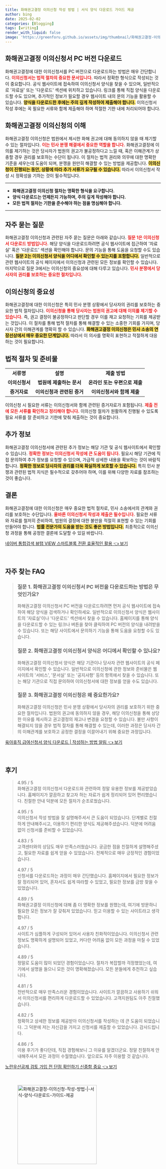 ```yaml
---
title: 화해권고결정 이의신청 작성 방법 | 서식 양식 다운로드 가이드 제공
author: bing
date: 2025-02-02
categories: [Blogging]
tags: [writing]
render_with_liquid: false
image: 'https://greenforu.github.io/assets/img/thumbnail/화해권고결정-이의신청-작성-방법-|-서식-양식-다운로드-가이드-제공.webp'
---
```



<h2 id='화해권고결정_이의신청서_다운로드'>화해권고결정 이의신청서 PC 버전 다운로드</h2>

<p>화해권고결정에 대한 이의신청서를 PC 버전으로 다운로드하는 방법은 매우 간단합니다. <b><span style="color: #ee2323;">이의신청서는 법적 절차의 중요한 문서입니다.</span></b> 따라서 정확한 형식으로 작성되는 것이 중요합니다. 공식 웹사이트에 접속하여 이의신청서 양식을 찾을 수 있으며, 일반적으로 '자료실' 또는 '다운로드' 섹션에 위치하고 있습니다. 링크를 통해 직접 양식을 다운로드할 수도 있으며, 추가적인 정보가 필요할 경우 웹사이트 내의 문의 기능을 활용할 수 있습니다. <b><span style="background-color: #ffe066;">양식을 다운로드한 후에는 주의 깊게 작성하여 제출해야 합니다.</span></b> 이의신청서 작성 후에는 꼭 필요한 서류와 함께 제출해야 하며 적절한 기한 내에 처리되어야 합니다.</p>

<h2 id='화해권고결정_이의신청_이해'>화해권고결정 이의신청의 이해</h2>

<p>화해권고결정 이의신청은 법원에서 제시한 화해 권고에 대해 동의하지 않을 때 제기할 수 있는 절차입니다. <b><span style="color: #ee2323;">이는 민사 분쟁 해결에서 중요한 역할을 합니다.</span></b> 화해권고결정에 이의를 제기하는 것은 당사자가 법원의 권고가 불공정하다고 느낄 때, 혹은 이해관계가 상충할 경우 권리를 보호하는 수단이 됩니다. 이 절차는 법적 권리와 의무에 대한 명확한 기준을 세우는데 도움이 되며, 분쟁을 원만히 해결할 수 있는 방법을 제공합니다. <b><span style="background-color: #ffe066;">이의신청이 진행되는 동안, 상황에 따라 추가 서류가 요구될 수 있습니다.</span></b> 따라서 이의신청서 작성 시 정확성을 기하는 것이 필수적입니다.</p>

<hr />

<ul>
    <li><b>화해권고결정 이의신청 절차는 명확한 형식을 요구합니다.</b></li>
    <li><b>양식 다운로드는 언제든지 가능하며, 주의 깊게 작성해야 합니다.</b></li>
    <li><b>모든 법적 절차는 기한을 준수해야 하는 점을 명심해야 합니다.</b></li>
</ul>

<hr />

<h2 id='자주_묻는_질문'>자주 묻는 질문</h2>

<p>화해권고결정 이의신청과 관련된 자주 묻는 질문은 아래와 같습니다. <b><span style="color: #ee2323;">질문 1은 이의신청서 다운로드 방법입니다.</span></b> 해당 양식을 다운로드하려면 공식 웹사이트에 접근하여 '자료실' 혹은 '다운로드' 섹션을 확인해야 합니다. 문의 기능을 통해 도움을 요청할 수도 있습니다. <b><span style="background-color: #ffe066;">질문 2는 이의신청서 양식을 어디에서 확인할 수 있는지를 포함합니다.</span></b> 일반적으로 관련 웹사이트의 공식 페이지에서 이의신청과 관련된 모든 정보를 확인할 수 있습니다. 마지막으로 질문 3에서는 이의신청의 중요성에 대해 다루고 있습니다. <b><span style="color: #ee2323;">민사 분쟁에서 당사자의 권리를 보호하는 중요한 절차입니다.</span></b></p>

<h2 id='이의신청의_중요성'>이의신청의 중요성</h2>

<p>화해권고결정에 대한 이의신청은 특히 민사 분쟁 상황에서 당사자의 권리를 보호하는 중요한 법적 절차입니다. <b><span style="color: #ee2323;">이의신청을 통해 당사자는 법원의 권고에 대해 이의를 제기할 수 있습니다.</span></b> 즉, 권고 결정이 불공정하다고 판단할 경우 이를 재고 요청하는 기회를 제공받는 것입니다. 이 절차를 통해 법적 절차를 통해 해결할 수 있는 소중한 기회를 가지며, 당사자 간의 이해관계를 명확히 할 수 있습니다. <b><span style="background-color: #ffe066;">화해권고결정 이의신청은 민사 소송의 연장선상에서 매우 중요한 단계입니다.</span></b> 따라서 이 의사를 명확히 표현하고 적절하게 대응하는 것이 필요합니다.</p>

<h2 id='법적_절차_및_준비물'>법적 절차 및 준비물</h2>

<table>
    <tr>
        <td style="text-align: center; height: 17px;"><b>서류명</b></td>
        <td style="text-align: center; height: 17px;"><b>설명</b></td>
        <td style="text-align: center; height: 17px;"><b>제출 방법</b></td>
    </tr>
    <tr>
        <td style="text-align: center; height: 17px;"><b>이의신청서</b></td>
        <td style="text-align: center; height: 17px;"><b>법원에 제출하는 문서</b></td>
        <td style="text-align: center; height: 17px;"><b>온라인 또는 우편으로 제출</b></td>
    </tr>
    <tr>
        <td style="text-align: center; height: 17px;"><b>증거자료</b></td>
        <td style="text-align: center; height: 17px;"><b>이의신청과 관련된 증거</b></td>
        <td style="text-align: center; height: 17px;"><b>이의신청서와 함께 제출</b></td>
    </tr>
</table>

<p>이의신청 시 필요한 서류는 이의신청서와 함께 관련된 증거자료가 포함됩니다. <b><span style="color: #ee2323;">제출 전에 모든 서류를 확인하고 정리해야 합니다.</span></b> 이의신청 절차가 원활하게 진행될 수 있도록 필요 서류를 잘 준비하고 기한에 맞춰 제출하는 것이 중요합니다.</p>

<h2 id='추가_정보'>추가 정보</h2>

<p>화해권고결정 이의신청서에 관련된 추가 정보는 해당 기관 및 공식 웹사이트에서 확인할 수 있습니다. <b><span style="color: #ee2323;">정확한 정보는 이의신청서 작성에 큰 도움이 됩니다.</span></b> 필요시 해당 기관에 직접 문의하여 추가 정보를 요청할 수 있으며, 가급적 상세한 내용을 확보하는 것이 바람직합니다. <b><span style="background-color: #ffe066;">정확한 정보로 당사자의 권리를 더욱 확실하게 보호할 수 있습니다.</span></b> 특히 민사 분쟁과 관련된 법적 지식은 필수적으로 갖추어야 하며, 이를 위해 다양한 자료를 참조하는 것이 좋습니다.</p>

<h2 id='결론'>결론</h2>

<p>화해권고결정에 대한 이의신청은 매우 중요한 법적 절차로, 민사 소송에서의 관계와 권리를 보호하는 수단입니다. <b><span style="color: #ee2323;">올바른 이의신청서 작성과 제출은 필수입니다.</span></b> 필요한 서류와 자료를 철저히 준비하여, 법원의 결정에 대한 불만을 적절히 표현할 수 있는 기회를 만들어야 합니다. <b><span style="background-color: #ffe066;">법률 전문가의 도움을 받는 것도 좋은 방법입니다.</span></b> 최종적으로 이의신청 과정을 통해 공정한 결론에 도달할 수 있길 바랍니다.</p>


<p><a class="click-button" title="네이버 통합검색 뷰탭 VIEW 스마트블록 전환 효율적인 활용" href="https://greenforu.github.io/posts/%EB%84%A4%EC%9D%B4%EB%B2%84-%ED%86%B5%ED%95%A9%EA%B2%80%EC%83%89-%EB%B7%B0%ED%83%AD-VIEW-%EC%8A%A4%EB%A7%88%ED%8A%B8%EB%B8%94%EB%A1%9D-%EC%A0%84%ED%99%98-%ED%9A%A8%EC%9C%A8%EC%A0%81%EC%9D%B8-%ED%99%9C%EC%9A%A9/" rel="dofollow">네이버 통합검색 뷰탭 VIEW 스마트블록 전환 효율적인 활용 👈 보기</a></p><br>
<h2 id='자주_찾는_FAQ'>자주 찾는 FAQ</h2>
<div itemscope="" itemtype="https://schema.org/FAQPage"> 
<blockquote> 
<div itemscope="" itemprop="mainEntity" itemtype="https://schema.org/Question"> 
<h3 itemprop="name">질문 1. 화해권고결정 이의신청서 PC 버전을 다운로드하는 방법은 무엇인가요?</h3> 
<div itemscope="" itemprop="acceptedAnswer" itemtype="https://schema.org/Answer"> 
<span itemprop="text"> 
<p>화해권고결정 이의신청서 PC 버전을 다운로드하려면 먼저 공식 웹사이트에 접속하여 해당 양식을 검색하거나 확인하세요. 일반적으로 이의신청서 양식은 웹사이트의 '자료실'이나 '다운로드' 섹션에서 찾을 수 있습니다. 홈페이지를 통해 양식을 다운로드할 수 있는 링크나 버튼을 찾아 클릭하여 PC 버전의 양식을 내려받을 수 있습니다. 또는 해당 사이트에서 문의하기 기능을 통해 도움을 요청할 수도 있습니다.</p> 
</span> 
</div> 
</div> 

<div itemscope="" itemprop="mainEntity" itemtype="https://schema.org/Question"> 
<h3 itemprop="name">질문 2. 화해권고결정 이의신청서 양식은 어디에서 확인할 수 있나요?</h3> 
<div itemscope="" itemprop="acceptedAnswer" itemtype="https://schema.org/Answer"> 
<span itemprop="text"> 
<p>화해권고결정 이의신청서 양식은 해당 기관이나 당사자 관련 웹사이트의 공식 페이지에서 확인할 수 있습니다. 일반적으로 이의신청에 관한 정보와 준비물은 웹사이트의 '서비스', '문서실' 또는 '공지사항' 등의 항목에서 찾을 수 있습니다. 또는 해당 기관으로 직접 문의하여 이의신청서에 대한 정보를 얻을 수도 있습니다.</p> 
</span> 
</div> 
</div> 

<div itemscope="" itemprop="mainEntity" itemtype="https://schema.org/Question"> 
<h3 itemprop="name">질문 3. 화해권고결정 이의신청은 왜 중요한가요?</h3> 
<div itemscope="" itemprop="acceptedAnswer" itemtype="https://schema.org/Answer"> 
<span itemprop="text"> 
<p>화해권고결정 이의신청은 민사 분쟁 상황에서 당사자의 권리를 보호하기 위한 중요한 절차입니다. 법원의 권고에 동의하지 않을 경우, 해당 이의신청을 통해 상당한 이유를 제시하고 권고결정의 재고나 변경을 요청할 수 있습니다. 불만 사항이 해결되지 않을 경우 법적 절차를 통해 해결할 수 있는데, 이러한 과정은 당사자 간의 이해관계를 보호하고 공정한 결정을 이끌어내기 위해 중요한 과정입니다.</p> 
</span> 
</div> 
</div> 
</blockquote> 
</div>
<p><a class="click-button" title="육아휴직 급여신청서 양식 다운로드 | 작성하는 방법 알림" href="https://greenforu.github.io/posts/%EC%9C%A1%EC%95%84%ED%9C%B4%EC%A7%81-%EA%B8%89%EC%97%AC%EC%8B%A0%EC%B2%AD%EC%84%9C-%EC%96%91%EC%8B%9D-%EB%8B%A4%EC%9A%B4%EB%A1%9C%EB%93%9C-%EC%9E%91%EC%84%B1%ED%95%98%EB%8A%94-%EB%B0%A9%EB%B2%95-%EC%95%8C%EB%A6%BC/" rel="dofollow">육아휴직 급여신청서 양식 다운로드 | 작성하는 방법 알림 👈 보기</a></p><br>
<h2 id='후기'>후기</h2>
<div itemscope itemtype="https://schema.org/Product">
  <blockquote>
  <div itemprop="review" itemscope itemtype="https://schema.org/Review">
      <div itemprop="reviewRating" itemscope itemtype="https://schema.org/Rating"> <span itemprop="ratingValue">4.95</span> / <span itemprop="bestRating">5</span> </div>
      <span itemprop="reviewBody">화해권고결정 이의신청서 다운로드와 관련하여 정말 유용한 정보를 제공받았습니다. 홈페이지가 깔끔하고 찾고자 하는 자료가 쉽게 정리되어 있어 편리했습니다. 친절한 안내 덕분에 모든 절차가 순조로웠습니다.</span>
  </div>
  <br>
  <div itemprop="review" itemscope itemtype="https://schema.org/Review">
      <div itemprop="reviewRating" itemscope itemtype="https://schema.org/Rating"> <span itemprop="ratingValue">4.95</span> / <span itemprop="bestRating">5</span> </div>
      <span itemprop="reviewBody">이의신청서 작성 방법을 잘 설명해주셔서 큰 도움이 되었습니다. 단계별로 친절하게 안내해주시고, 이용하기 편리한 양식도 제공해주셨습니다. 덕분에 어려움 없이 신청서를 준비할 수 있었습니다.</span>
  </div>
  <br>
  <div itemprop="review" itemscope itemtype="https://schema.org/Review">
      <div itemprop="reviewRating" itemscope itemtype="https://schema.org/Rating"> <span itemprop="ratingValue">4.83</span> / <span itemprop="bestRating">5</span> </div>
      <span itemprop="reviewBody">고객센터와의 상담도 매우 만족스러웠습니다. 궁금한 점을 친절하게 설명해주셨고, 필요한 자료를 쉽게 얻을 수 있었습니다. 전체적으로 매우 긍정적인 경험이었습니다.</span>
  </div>
  <br>
  <div itemprop="review" itemscope itemtype="https://schema.org/Review">
      <div itemprop="reviewRating" itemscope itemtype="https://schema.org/Rating"> <span itemprop="ratingValue">4.97</span> / <span itemprop="bestRating">5</span> </div>
      <span itemprop="reviewBody">신청서를 다운로드하는 과정이 매우 간단했습니다. 홈페이지에서 필요한 정보가 잘 정리되어 있어, 혼자서도 쉽게 따라할 수 있었고, 필요한 정보를 금방 찾을 수 있었습니다.</span>
  </div>
  <br>
  <div itemprop="review" itemscope itemtype="https://schema.org/Review">
      <div itemprop="reviewRating" itemscope itemtype="https://schema.org/Rating"> <span itemprop="ratingValue">4.89</span> / <span itemprop="bestRating">5</span> </div>
      <span itemprop="reviewBody">화해권고결정 이의신청에 대해 좀 더 명확한 정보를 원했는데, 여기에 방문하니 필요한 모든 정보가 잘 갖춰져 있었습니다. 믿고 이용할 수 있는 사이트라고 생각합니다.</span>
  </div>
  <br>
  <div itemprop="review" itemscope itemtype="https://schema.org/Review">
      <div itemprop="reviewRating" itemscope itemtype="https://schema.org/Rating"> <span itemprop="ratingValue">4.97</span> / <span itemprop="bestRating">5</span> </div>
      <span itemprop="reviewBody">사이트가 심플하게 구성되어 있어서 사용자 친화적이었습니다. 이의신청서 관련 정보도 명확하게 설명되어 있었고, 커다란 어려움 없이 모든 과정을 마칠 수 있었습니다.</span>
  </div>
  <br>
  <div itemprop="review" itemscope itemtype="https://schema.org/Review">
      <div itemprop="reviewRating" itemscope itemtype="https://schema.org/Rating"> <span itemprop="ratingValue">4.89</span> / <span itemprop="bestRating">5</span> </div>
      <span itemprop="reviewBody">정말로 도움이 많이 되었던 경험이었습니다. 절차가 복잡할까 걱정했었는데, 여기에서 설명을 들으니 모든 것이 명확해졌습니다. 모든 분들에게 추천하고 싶습니다.</span>
  </div>
  <br>
  <div itemprop="review" itemscope itemtype="https://schema.org/Review">
      <div itemprop="reviewRating" itemscope itemtype="https://schema.org/Rating"> <span itemprop="ratingValue">4.81</span> / <span itemprop="bestRating">5</span> </div>
      <span itemprop="reviewBody">전반적으로 매우 만족스러운 경험이었습니다. 사이트가 깔끔하고 사용하기 쉬워서 이의신청서를 편리하게 다운로드할 수 있었습니다. 고객지원팀도 아주 친절했습니다.</span>
  </div>
  <br>
  <div itemprop="review" itemscope itemtype="https://schema.org/Review">
      <div itemprop="reviewRating" itemscope itemtype="https://schema.org/Rating"> <span itemprop="ratingValue">4.82</span> / <span itemprop="bestRating">5</span> </div>
      <span itemprop="reviewBody">정확하고 상세한 정보를 제공받아 이의신청서를 작성하는 데 큰 도움이 되었습니다. 그 덕분에 저는 자신감을 가지고 신청서를 제출할 수 있었습니다. 감사드립니다.</span>
  </div>
  <br>
  <div itemprop="review" itemscope itemtype="https://schema.org/Review">
      <div itemprop="reviewRating" itemscope itemtype="https://schema.org/Rating"> <span itemprop="ratingValue">4.86</span> / <span itemprop="bestRating">5</span> </div>
      <span itemprop="reviewBody">이용 후기가 좋다던데, 직접 경험해보니 그 이유를 알겠더군요. 정말 친절하게 안내해주셔서 모든 과정이 수월했습니다. 앞으로도 자주 이용할 것 같습니다.</span>
  </div>
  </blockquote>
</div>
<p><a class="click-button" title="노란우산공제 검토 가입 전 단점 확인하기 신중함 중요" href="https://greenforu.github.io/posts/%EB%85%B8%EB%9E%80%EC%9A%B0%EC%82%B0%EA%B3%B5%EC%A0%9C-%EA%B2%80%ED%86%A0-%EA%B0%80%EC%9E%85-%EC%A0%84-%EB%8B%A8%EC%A0%90-%ED%99%95%EC%9D%B8%ED%95%98%EA%B8%B0-%EC%8B%A0%EC%A4%91%ED%95%A8-%EC%A4%91%EC%9A%94/" rel="dofollow">노란우산공제 검토 가입 전 단점 확인하기 신중함 중요 👈 보기</a></p><br>
<figure class="image"><img src="https://greenforu.github.io/assets/img/thumbnail/화해권고결정-이의신청-작성-방법-|-서식-양식-다운로드-가이드-제공.webp" alt="화해권고결정-이의신청-작성-방법-|-서식-양식-다운로드-가이드-제공" width="256" height="256"></figure>